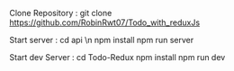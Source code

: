 Clone Repository : git clone https://github.com/RobinRwt07/Todo_with_reduxJs

Start server :  cd api \n
                npm install
                npm run server

Start dev Server :  cd Todo-Redux
                    npm install
                    npm run dev
                
                
